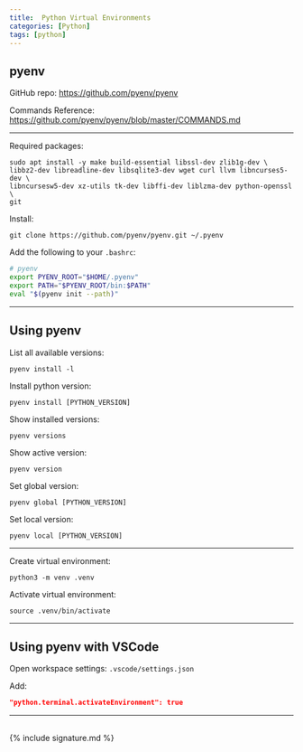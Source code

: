 ```yaml
---
title:  Python Virtual Environments
categories: [Python]
tags: [python]
---
```


## pyenv

GitHub repo:
<a href="https://github.com/pyenv/pyenv" target="_blank">https://github.com/pyenv/pyenv</a>

Commands Reference:
<a href="https://github.com/pyenv/pyenv/blob/master/COMMANDS.md" target="_blank">https://github.com/pyenv/pyenv/blob/master/COMMANDS.md</a>

---

Required packages:
```terminal
sudo apt install -y make build-essential libssl-dev zlib1g-dev \
libbz2-dev libreadline-dev libsqlite3-dev wget curl llvm libncurses5-dev \
libncursesw5-dev xz-utils tk-dev libffi-dev liblzma-dev python-openssl \
git
```

Install:
```terminal
git clone https://github.com/pyenv/pyenv.git ~/.pyenv
```

Add the following to your `.bashrc`:
```sh
# pyenv
export PYENV_ROOT="$HOME/.pyenv"
export PATH="$PYENV_ROOT/bin:$PATH"
eval "$(pyenv init --path)"
```

---

## Using pyenv

List all available versions:
```terminal
pyenv install -l
```

Install python version:
```terminal
pyenv install [PYTHON_VERSION]
```

Show installed versions:
```terminal
pyenv versions
```

Show active version:
```terminal
pyenv version
```

Set global version:
```terminal
pyenv global [PYTHON_VERSION]
```

Set local version:
```terminal
pyenv local [PYTHON_VERSION]
```

---

Create virtual environment:
```terminal
python3 -m venv .venv
```

Activate virtual environment:
```terminal
source .venv/bin/activate
```

---

## Using pyenv with VSCode

Open workspace settings:
`.vscode/settings.json`

Add:
```json
"python.terminal.activateEnvironment": true
```

---
<br>
{% include signature.md %}